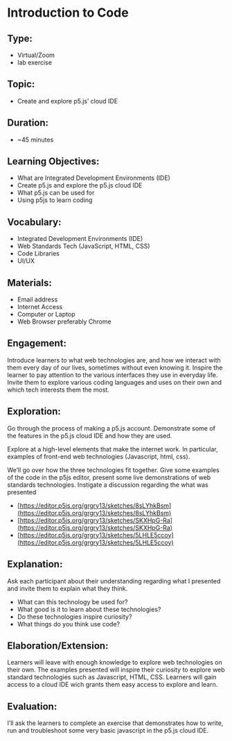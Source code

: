 # Introduction to Code

## Type:
* Virtual/Zoom
* lab exercise

## Topic:
* Create and explore p5.js’ cloud IDE

## Duration:
* ~45 minutes

## Learning Objectives:

* What are Integrated Development Environments (IDE)
* Create p5.js and explore the p5.js cloud IDE
* What p5.js can be used for
* Using p5js to learn coding

## Vocabulary:
* Integrated Development Environments (IDE)
* Web Standards Tech (JavaScript, HTML, CSS)
* Code Libraries
* UI/UX

## Materials:
* Email address
* Internet Access
* Computer or Laptop
* Web Browser preferably Chrome

## Engagement:

Introduce learners to what web technologies are, and how we interact with them every day of our lives, sometimes without even knowing it. Inspire the learner to pay attention to the various interfaces they use in everyday life. Invite them to explore various coding languages and uses on their own and which tech interests them the most.

## Exploration:
Go through the process of making a p5.js account. Demonstrate some of the features in the p5.js cloud IDE and how they are used.

Explore at a high-level elements that make the internet work. In particular, examples of front-end web technologies (Javascript, html, css).

We’ll go over how the three technologies fit together. Give some examples of the code in the p5js editor, present some live demonstrations of web standards technologies. Instigate a discussion regarding the what was presented

* [https://editor.p5js.org/grgry13/sketches/8sLYhkBsm](https://editor.p5js.org/grgry13/sketches/8sLYhkBsm)
* [https://editor.p5js.org/grgry13/sketches/SKXHpG-Ra](https://editor.p5js.org/grgry13/sketches/SKXHpG-Ra)
* [https://editor.p5js.org/grgry13/sketches/5LHLE5ccoy](https://editor.p5js.org/grgry13/sketches/5LHLE5ccoy)

## Explanation:
Ask each participant about their understanding regarding what I presented and invite them to explain what they think.

* What can this technology be used for?
* What good is it to learn about these technologies?
* Do these technologies inspire curiosity?
* What things do you think use code?

## Elaboration/Extension:
Learners will leave with enough knowledge to explore web technologies on their own. The examples presented will inspire their curiosity to explore web standard technologies such as Javascript, HTML, CSS. Learners will gain access to a cloud IDE wich grants them easy access to explore and learn.

## Evaluation:
I’ll ask the learners to complete an exercise that demonstrates how to write, run and troubleshoot some very basic javascript in the p5.js cloud IDE.
